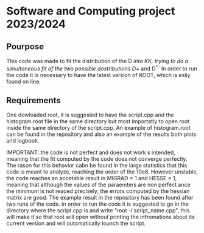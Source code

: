 # Software and Computing project 2023/2024 #

## Pourpose ##
This code was made to fit the distribution of the D<sup>*</sup> into KK, trying to do a simultaneous fit of the two possible dostributions D<sup>*+</sup> and D<sup>*-</sup>
In order to run the code it is necessary to have the latest version of ROOT, which is esily found on line.

## Requirements ##
One dowloaded root, it is suggested to have the script.cpp and the histogram.root file in the same directory but most importatly to open root inside the same
directory of the script.cpp.
An example of histogram.root can be found in the repository and also an example of the results both plots and logbook.

IMPORTANT: the code is not perfect and does not work s intended, meaning that the fit computed by the code does not converge perfectly. The rason for this behavior cabn be found 
in the large statistics that this code is meant to analyze, reaching the order of the 10e6. However unstable, the code reaches an accetable result in MIGRAD = 1 and HESSE = 1,
meaning that although the values of the paraemters are non perfect ance the minimum is not reaced precisely, the errors computed by the hessian matrix are good.
The example result in the repository has been found after two runs of the code.
in order to run the code it is suggested to go in the directory where the script.cpp is and write "root -l script_name.cpp", this will make it so that root will open without 
printing the infromations about its current version and will outomatically lounch the script.
